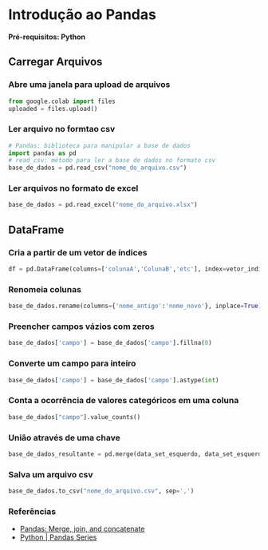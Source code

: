 # Introdução ao Pandas
**Pré-requisitos: Python** 

## Carregar Arquivos 

### Abre uma janela para upload de arquivos 
```python
from google.colab import files
uploaded = files.upload()
``` 
### Ler arquivo no formtao csv 
```python
# Pandas: biblioteca para manipular a base de dados 
import pandas as pd 
# read_csv: método para ler a base de dados no formato csv
base_de_dados = pd.read_csv("nome_do_arquivo.csv")
```

### Ler arquivos no formato de excel 
```python
base_de_dados = pd.read_excel("nome_do_arquivo.xlsx")
``` 

## DataFrame
### Cria a partir de um vetor de índices 
```python
df = pd.DataFrame(columns=['colunaA','ColunaB','etc'], index=vetor_indices )
```
### Renomeia colunas 
```python
base_de_dados.rename(columns={'nome_antigo':'nome_novo'}, inplace=True)
``` 

### Preencher campos vázios com zeros
```python
base_de_dados['campo'] = base_de_dados['campo'].fillna(0)
```

### Converte um campo para inteiro
```python
base_de_dados['campo'] = base_de_dados['campo'].astype(int) 
``` 

### Conta a ocorrência de valores categóricos em uma coluna 
```python
base_de_dados["campo"].value_counts()
```

### União através de uma chave
```python
base_de_dados_resultante = pd.merge(data_set_esquerdo, data_set_esquerdo, on='nome_da_coluna')
```

### Salva um arquivo csv 
```python
base_de_dados.to_csv("nome_do_arquivo.csv", sep=',')
```

### Referências
* [Pandas: Merge, join, and concatenate](https://pandas.pydata.org/pandas-docs/stable/user_guide/merging.html)  
* [Python | Pandas Series](https://www.geeksforgeeks.org/python-pandas-series/#Basics)
